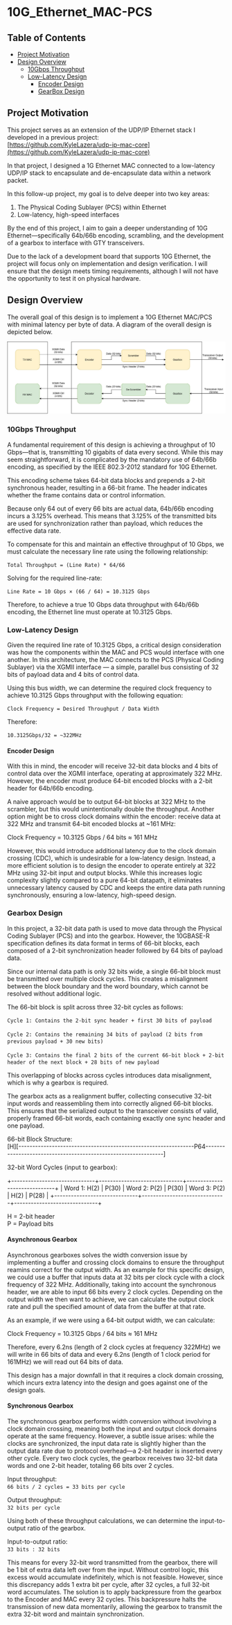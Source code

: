 # 10G_Ethernet_MAC-PCS

## Table of Contents
 - [Project Motivation](#project-motivation)
 - [Design Overview](#design-overview)
    - [10Gbps Throughput](#10gbps-throughput)
    - [Low-Latency Design](#low-latency-design)
        - [Encoder Design](#encoder-design)
        - [GearBox Design](#gearbox-design)

## Project Motivation
This project serves as an extension of the UDP/IP Ethernet stack I developed in a previous project:  
[https://github.com/KyleLazera/udp-ip-mac-core](https://github.com/KyleLazera/udp-ip-mac-core)

In that project, I designed a 1G Ethernet MAC connected to a low-latency UDP/IP stack to encapsulate and de-encapsulate data within a network packet.

In this follow-up project, my goal is to delve deeper into two key areas:

1. The Physical Coding Sublayer (PCS) within Ethernet  
2. Low-latency, high-speed interfaces

By the end of this project, I aim to gain a deeper understanding of 10G Ethernet—specifically 64b/66b encoding, scrambling, and the development of a gearbox to interface with GTY transceivers.

Due to the lack of a development board that supports 10G Ethernet, the project will focus only on implementation and design verification. I will ensure that the design meets timing requirements, although I will not have the opportunity to test it on physical hardware.

## Design Overview
The overall goal of this design is to implement a 10G Ethernet MAC/PCS with minimal latency per byte of data. A diagram of the overall design
is depicted below.

![10G Ethernet Diagram](<10G Ethernet.jpg>)

### 10Gbps Throughput

A fundamental requirement of this design is achieving a throughput of 10 Gbps—that is, transmitting 10 gigabits of data every second. While this may seem straightforward, it is complicated by the mandatory use of 64b/66b encoding, as specified by the IEEE 802.3-2012 standard for 10G Ethernet.

This encoding scheme takes 64-bit data blocks and prepends a 2-bit synchronous header, resulting in a 66-bit frame. The header indicates whether the frame contains data or control information.

Because only 64 out of every 66 bits are actual data, 64b/66b encoding incurs a 3.125% overhead. This means that 3.125% of the transmitted bits are used for synchronization rather than payload, which reduces the effective data rate.

To compensate for this and maintain an effective throughput of 10 Gbps, we must calculate the necessary line rate using the following relationship:

    Total Throughput = (Line Rate) * 64/66

Solving for the required line-rate:

    Line Rate = 10 Gbps × (66 / 64) = 10.3125 Gbps

Therefore, to achieve a true 10 Gbps data throughput with 64b/66b encoding, the Ethernet line must operate at 10.3125 Gbps.

### Low-Latency Design

Given the required line rate of 10.3125 Gbps, a critical design consideration was how the components within the MAC and PCS would interface with one another. In this architecture, the MAC connects to the PCS (Physical Coding Sublayer) via the XGMII interface — a simple, parallel bus consisting of 32 bits of payload data and 4 bits of control data.

Using this bus width, we can determine the required clock frequency to achieve 10.3125 Gbps throughput with the following equation:

    Clock Frequency = Desired Throughput / Data Width

Therefore:

    10.3125Gbps/32 = ~322MHz

#### Encoder Design

With this in mind, the encoder will receive 32-bit data blocks and 4 bits of control data over the XGMII interface, operating at approximately 322 MHz. However, the encoder must produce 64-bit encoded blocks with a 2-bit header for 64b/66b encoding.

A naive approach would be to output 64-bit blocks at 322 MHz to the scrambler, but this would unintentionally double the throughput. Another option might be to cross clock domains within the encoder: receive data at 322 MHz and transmit 64-bit encoded blocks at ~161 MHz:

Clock Frequency = 10.3125 Gbps / 64 bits ≈ 161 MHz

However, this would introduce additional latency due to the clock domain crossing (CDC), which is undesirable for a low-latency design.
Instead, a more efficient solution is to design the encoder to operate entirely at 322 MHz using 32-bit input and output blocks. While this increases logic complexity slightly compared to a pure 64-bit datapath, it eliminates unnecessary latency caused by CDC and keeps the entire data path running synchronously, ensuring a low-latency, high-speed design.

### Gearbox Design

In this project, a 32-bit data path is used to move data through the Physical Coding Sublayer (PCS) and into the gearbox. However, the 10GBASE-R specification defines its data format in terms of 66-bit blocks, each composed of a 2-bit synchronization header followed by 64 bits of payload data.

Since our internal data path is only 32 bits wide, a single 66-bit block must be transmitted over multiple clock cycles. This creates a misalignment between the block boundary and the word boundary, which cannot be resolved without additional logic.

The 66-bit block is split across three 32-bit cycles as follows:

    Cycle 1: Contains the 2-bit sync header + first 30 bits of payload

    Cycle 2: Contains the remaining 34 bits of payload (2 bits from previous payload + 30 new bits)

    Cycle 3: Contains the final 2 bits of the current 66-bit block + 2-bit header of the next block + 28 bits of new payload

This overlapping of blocks across cycles introduces data misalignment, which is why a gearbox is required.

The gearbox acts as a realignment buffer, collecting consecutive 32-bit input words and reassembling them into correctly aligned 66-bit blocks. This ensures that the serialized output to the transceiver consists of valid, properly framed 66-bit words, each containing exactly one sync header and one payload.

66-bit Block Structure:  
[H][---------------------------------------------------------------P64---------------------------------------------------------------]

32-bit Word Cycles (input to gearbox):

+------------------------------+------------------------------+------------------------------+
| Word 1: H(2) | P(30)         | Word 2: P(2) | P(30)         | Word 3: P(2) | H(2) | P(28)   |
+------------------------------+------------------------------+------------------------------+

H = 2-bit header  
P = Payload bits


#### Asynchronous Gearbox

Asynchronous gearboxes solves the width conversion issue by implementing a buffer and crossing clock domains to ensure the throughput reamins correct for the output width. As an example for this specific design, we could use a buffer that inputs data at 32 bits per clock cycle with a clock frequency of 322 MHz. Additionally, taking into account the synchronous header, we are able to input 66 bits every 2 clock cycles. Depending on the output width we then want to achieve, we can calculate the output clock rate and pull the specified amount of data from the buffer at that rate.

As an example, if we were using a 64-bit output width, we can calculate:

Clock Frequency = 10.3125 Gbps / 64 bits ≈ 161 MHz

Therefore, every 6.2ns (length of 2 clock cycles at frequency 322MHz) we will write in 66 bits of data and every 6.2ns (length of 1 clock period for 161MHz) we will read out 64 bits of data.

This design has a major downfall in that it requires a clock domain crossing, which incurs extra latency into the design and goes against one of the design goals. 

#### Synchronous Gearbox

The synchronous gearbox performs width conversion without involving a clock domain crossing, meaning both the input and output clock domains operate at the same frequency. However, a subtle issue arises: while the clocks are synchronized, the input data rate is slightly higher than the output data rate due to protocol overhead—a 2-bit header is inserted every other cycle. Every two clock cycles, the gearbox receives two 32-bit data words and one 2-bit header, totaling 66 bits over 2 cycles.

Input throughput:  
`66 bits / 2 cycles = 33 bits per cycle`

Output throughput:  
`32 bits per cycle`

Using both of these throughput calculations, we can determine the input-to-output ratio of the gearbox.

Input-to-output ratio:  
`33 bits : 32 bits`

This means for every 32-bit word transmitted from the gearbox, there will be 1 bit of extra data left over from the input. Without control logic, this excess would accumulate indefinitely, which is not feasible. However, since this discrepancy adds 1 extra bit per cycle, after 32 cycles, a full 32-bit word accumulates. The solution is to apply backpressure from the gearbox to the Encoder and MAC every 32 cycles. This backpressure halts the transmission of new data momentarily, allowing the gearbox to transmit the extra 32-bit word and maintain synchronization.